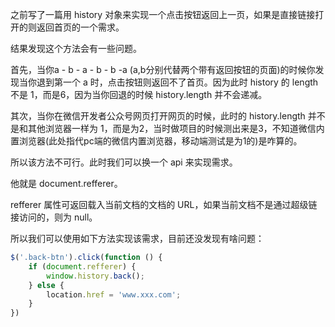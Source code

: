  之前写了一篇用 history 对象来实现一个点击按钮返回上一页，如果是直接链接打开的则返回首页的一个需求。

结果发现这个方法会有一些问题。

首先，当你a - b - a - b - b -a (a,b分别代替两个带有返回按钮的页面)的时候你发现当你退到第一个 a 时，点击按钮则返回不了首页。因为此时 history 的 length 不是 1，而是6，因为当你回退的时候 history.length 并不会递减。

其次，当你在微信开发者公众号网页打开网页的时候，此时的 history.length 并不是和其他浏览器一样为 1，而是为2，当时做项目的时候测出来是3，不知道微信内置浏览器(此处指代pc端的微信内置浏览器，移动端测试是为1的)是咋算的。

所以该方法不可行。此时我们可以换一个 api 来实现需求。

他就是 document.refferer。

refferer 属性可返回载入当前文档的文档的 URL，如果当前文档不是通过超级链接访问的，则为 null。

所以我们可以使用如下方法实现该需求，目前还没发现有啥问题：

```js
$('.back-btn').click(function () {
    if (document.refferer) {
   		window.history.back();
    } else {
        location.href = 'www.xxx.com';
    }
})
```


